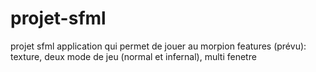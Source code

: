 # projet-sfml
projet sfml 
application qui permet de jouer au morpion
features (prévu): texture, deux mode de jeu (normal et infernal), multi fenetre
